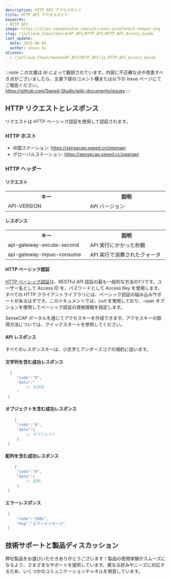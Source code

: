 ```yaml
---
description: HTTP API アクセスガイド
title: HTTP API アクセスガイド
keywords:
- HTTP API 
image: https://files.seeedstudio.com/wiki/wiki-platform/S-tempor.png
slug: /ja/Cloud_Chain/SenseCAP_API/HTTP_API/HTTP_API_Access_Guide
last_update:
  date: 2025-06-05
  author: shuxu hu
aliases:
  - /ja/Cloud_Chain/SenseCAP_API/HTTP_API/ja_HTTP_API_Access_Guide
---
```


:::note
この文書は AI によって翻訳されています。内容に不正確な点や改善すべき点がございましたら、文書下部のコメント欄または以下の Issue ページにてご報告ください。  
https://github.com/Seeed-Studio/wiki-documents/issues
:::

## HTTP リクエストとレスポンス

  リクエストは HTTP ベーシック認証を使用して認証されます。

### HTTP ホスト

- 中国ステーション: https://sensecap.seeed.cn/openapi
- グローバルステーション: https://sensecap.seeed.cc/openapi

### HTTP ヘッダー
 #### リクエスト
<table >
<tr>
<th> キー
</th>
<th> 説明
</th></tr>
<tr>
<td width="300"> API-VERSION
</td>
<td width="300"> API バージョン
</td></tr></table>

 #### レスポンス
<table >
<tr>
<th> キー
</th>
<th> 説明
</th></tr>
<tr>
<td width="300"> api-gateway-excute-second
</td>
<td width="300"> API 実行にかかった秒数
</td>
</tr>
<tr>
<td width="300"> api-gateway-mpuo-consume
</td>
<td width="300"> API 実行で消費されたクォータ
</td></tr></table>

 #### HTTP ベーシック認証
  [HTTP ベーシック認証](https://en.wikipedia.org/wiki/Basic_access_authentication)は、RESTful API 認証の最も一般的な方法の1つです。ユーザー名として Access ID を、パスワードとして Access Key を使用します。すべての HTTP クライアントライブラリには、ベーシック認証の組み込みサポートがあるはずです。このドキュメントでは、curl を使用しており、–user オプションを使用してベーシック認証の資格情報を指定します。

  SenseCAP ポータルを通じてアクセスキーを作成できます。アクセスキーの取得方法については、クイックスタートを参照してください。

 #### API レスポンス
 すべてのレスポンスキーは、小文字とアンダースコアの規約に従います。

  #### 文字列を含む成功レスポンス
  ```cpp
    {
       "code":"0",
       "data":"
           // 文字列
       "
   }
  ```
  #### オブジェクトを含む成功レスポンス
  ```cpp
      {
       "code":"0",
       "data":{
           // オブジェクト
       }
   }
  ```
  #### 配列を含む成功レスポンス
  ```cpp
      {
       "code":"0",
       "data":[
           // 配列
       ]
   }
  ```
  #### エラーレスポンス
  ```cpp
   {
       "code":"1001",
       "msg":"エラーメッセージ"
   }
  ```

## 技術サポートと製品ディスカッション

弊社製品をお選びいただきありがとうございます！製品の使用体験がスムーズになるよう、さまざまなサポートを提供しています。異なる好みやニーズに対応するため、いくつかのコミュニケーションチャネルを用意しています。

<div class="button_tech_support_container">
<a href="https://forum.seeedstudio.com/" class="button_forum"></a> 
<a href="https://www.seeedstudio.com/contacts" class="button_email"></a>
</div>

<div class="button_tech_support_container">
<a href="https://discord.gg/eWkprNDMU7" class="button_discord"></a> 
<a href="https://github.com/Seeed-Studio/wiki-documents/discussions/69" class="button_discussion"></a>
</div>